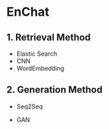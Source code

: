 # EnChat

## 1. Retrieval Method
- Elastic Search
- CNN
- WordEmbedding



## 2. Generation Method

- Seq2Seq

- GAN





